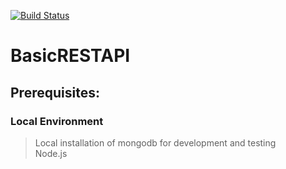 [![Build Status](https://travis-ci.org/sandarsh/BasicRESTAPI.svg?branch=master)](https://travis-ci.org/sandarsh/BasicRESTAPI)
# BasicRESTAPI

## Prerequisites:
### Local Environment
> Local installation of mongodb for development and testing  
> Node.js  
